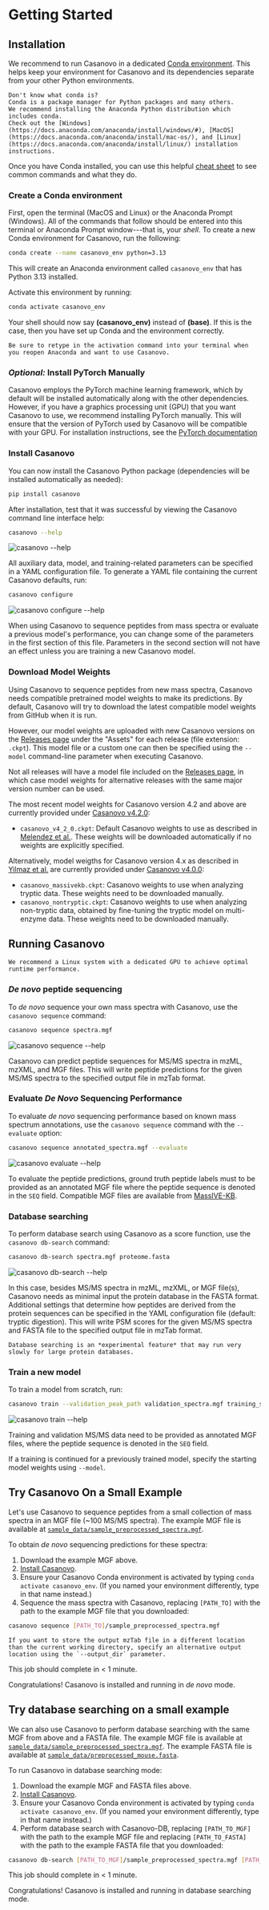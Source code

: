 # Getting Started

## Installation

We recommend to run Casanovo in a dedicated [Conda environment](https://docs.conda.io/en/latest/).
This helps keep your environment for Casanovo and its dependencies separate from your other Python environments.

```{Note}
Don't know what conda is?
Conda is a package manager for Python packages and many others.
We recommend installing the Anaconda Python distribution which includes conda.
Check out the [Windows](https://docs.anaconda.com/anaconda/install/windows/#), [MacOS](https://docs.anaconda.com/anaconda/install/mac-os/), and [Linux](https://docs.anaconda.com/anaconda/install/linux/) installation instructions.
```

Once you have Conda installed, you can use this helpful [cheat sheet](https://docs.conda.io/projects/conda/en/4.6.0/_downloads/52a95608c49671267e40c689e0bc00ca/conda-cheatsheet.pdf) to see common commands and what they do.

### Create a Conda environment

First, open the terminal (MacOS and Linux) or the Anaconda Prompt (Windows).
All of the commands that follow should be entered into this terminal or Anaconda Prompt window---that is, your *shell*.
To create a new Conda environment for Casanovo, run the following:

```sh
conda create --name casanovo_env python=3.13
```

This will create an Anaconda environment called `casanovo_env` that has Python 3.13 installed.

Activate this environment by running:

```sh
conda activate casanovo_env
```

Your shell should now say **(casanovo_env)** instead of **(base)**.
If this is the case, then you have set up Conda and the environment correctly.

```{note}
Be sure to retype in the activation command into your terminal when you reopen Anaconda and want to use Casanovo.
```

### *Optional:* Install PyTorch Manually

Casanovo employs the PyTorch machine learning framework, which by default will be installed automatically along with the other dependencies.
However, if you have a graphics processing unit (GPU) that you want Casanovo to use, we recommend installing PyTorch manually.
This will ensure that the version of PyTorch used by Casanovo will be compatible with your GPU.
For installation instructions, see the [PyTorch documentation](https://pytorch.org/get-started/locally/#start-locally)

### Install Casanovo

You can now install the Casanovo Python package (dependencies will be installed automatically as needed):

```sh
pip install casanovo
```

After installation, test that it was successful by viewing the Casanovo command line interface help:
```sh
casanovo --help
```
![`casanovo --help`](images/help.svg)


All auxiliary data, model, and training-related parameters can be specified in a YAML configuration file. 
To generate a YAML file containing the current Casanovo defaults, run:
```sh
casanovo configure
```
![`casanovo configure --help`](images/configure-help.svg)

When using Casanovo to sequence peptides from mass spectra or evaluate a previous model's performance, you can change some of the parameters in the first section of this file.
Parameters in the second section will not have an effect unless you are training a new Casanovo model.

### Download Model Weights

Using Casanovo to sequence peptides from new mass spectra, Casanovo needs compatible pretrained model weights to make its predictions.
By default, Casanovo will try to download the latest compatible model weights from GitHub when it is run. 

However, our model weights are uploaded with new Casanovo versions on the [Releases page](https://github.com/Noble-Lab/casanovo/releases) under the "Assets" for each release (file extension: `.ckpt`).
This model file or a custom one can then be specified using the `--model` command-line parameter when executing Casanovo.

Not all releases will have a model file included on the [Releases page](https://github.com/Noble-Lab/casanovo/releases), in which case model weights for alternative releases with the same major version number can be used.

The most recent model weights for Casanovo version 4.2 and above are currently provided under [Casanovo v4.2.0](https://github.com/Noble-Lab/casanovo/releases/tag/v4.2.0):
- `casanovo_v4_2_0.ckpt`: Default Casanovo weights to use as described in [Melendez et al.](https://pubs.acs.org/doi/full/10.1021/acs.jproteome.4c00422). These weights will be downloaded automatically if no weights are explicitly specified.

Alternatively, model weigths for Casanovo version 4.x as described in [Yilmaz et al.](https://www.nature.com/articles/s41467-024-49731-x) are currently provided under [Casanovo v4.0.0](https://github.com/Noble-Lab/casanovo/releases/tag/v4.0.0):
- `casanovo_massivekb.ckpt`: Casanovo weights to use when analyzing tryptic data. These weights need to be downloaded manually.
- `casanovo_nontryptic.ckpt`: Casanovo weights to use when analyzing non-tryptic data, obtained by fine-tuning the tryptic model on multi-enzyme data. These weights need to be downloaded manually.

## Running Casanovo

```{note}
We recommend a Linux system with a dedicated GPU to achieve optimal runtime performance.
```

### _De novo_ peptide sequencing

To *de novo* sequence your own mass spectra with Casanovo, use the `casanovo sequence` command:

```sh
casanovo sequence spectra.mgf
```
![`casanovo sequence --help`](images/sequence-help.svg)

Casanovo can predict peptide sequences for MS/MS spectra in mzML, mzXML, and MGF files.
This will write peptide predictions for the given MS/MS spectra to the specified output file in mzTab format.

### Evaluate *De Novo* Sequencing Performance

To evaluate _de novo_ sequencing performance based on known mass spectrum annotations, use the `casanovo sequence` command with the `--evaluate` option:

```sh
casanovo sequence annotated_spectra.mgf --evaluate
```
![`casanovo evaluate --help`](images/evaluate-help.svg)

To evaluate the peptide predictions, ground truth peptide labels must to be provided as an annotated MGF file where the peptide sequence is denoted in the `SEQ` field. 
Compatible MGF files are available from [MassIVE-KB](https://massive.ucsd.edu/ProteoSAFe/static/massive-kb-libraries.jsp).

### Database searching

To perform database search using Casanovo as a score function, use the `casanovo db-search` command:

```sh
casanovo db-search spectra.mgf proteome.fasta
```
![`casanovo db-search --help`](images/db-search-help.svg)

In this case, besides MS/MS spectra in mzML, mzXML, or MGF file(s), Casanovo needs as minimal input the protein database in the FASTA format.
Additional settings that determine how peptides are derived from the protein sequences can be specified in the YAML configuration file (default: tryptic digestion).
This will write PSM scores for the given MS/MS spectra and FASTA file to the specified output file in mzTab format.

```{note}
Database searching is an *experimental feature* that may run very slowly for large protein databases.
```

### Train a new model

To train a model from scratch, run:

```sh
casanovo train --validation_peak_path validation_spectra.mgf training_spectra.mgf
```
![`casanovo train --help`](images/train-help.svg)

Training and validation MS/MS data need to be provided as annotated MGF files, where the peptide sequence is denoted in the `SEQ` field.

If a training is continued for a previously trained model, specify the starting model weights using `--model`.

## Try Casanovo On a Small Example

Let's use Casanovo to sequence peptides from a small collection of mass spectra in an MGF file (~100 MS/MS spectra).
The example MGF file is available at [`sample_data/sample_preprocessed_spectra.mgf`](https://github.com/Noble-Lab/casanovo/blob/main/sample_data/sample_preprocessed_spectra.mgf).

To obtain *de novo* sequencing predictions for these spectra:
1. Download the example MGF above.
2. [Install Casanovo](#installation).
3. Ensure your Casanovo Conda environment is activated by typing `conda activate casanovo_env`. (If you named your environment differently, type in that name instead.)
4. Sequence the mass spectra with Casanovo, replacing `[PATH_TO]` with the path to the example MGF file that you downloaded:
```sh
casanovo sequence [PATH_TO]/sample_preprocessed_spectra.mgf
```

```{note}
If you want to store the output mzTab file in a different location than the current working directory, specify an alternative output location using the `--output_dir` parameter.
```

This job should complete in < 1 minute.

Congratulations! Casanovo is installed and running in *de novo* mode.

## Try database searching on a small example

We can also use Casanovo to perform database searching with the same MGF from above and a FASTA file.
The example MGF file is available at [`sample_data/sample_preprocessed_spectra.mgf`](https://github.com/Noble-Lab/casanovo/blob/main/sample_data/sample_preprocessed_spectra.mgf).
The example FASTA file is available at [`sample_data/preprocessed_mouse.fasta`](https://github.com/Noble-Lab/casanovo/blob/main/sample_data/preprocessed_mouse.fasta).

To run Casanovo in database searching mode:
1. Download the example MGF and FASTA files above.
2. [Install Casanovo](#installation).
3. Ensure your Casanovo Conda environment is activated by typing `conda activate casanovo_env`. (If you named your environment differently, type in that name instead.)
4. Perform database search with Casanovo-DB, replacing `[PATH_TO_MGF]` with the path to the example MGF file and replacing `[PATH_TO_FASTA]` with the path to the example FASTA file that you downloaded:
```sh
casanovo db-search [PATH_TO_MGF]/sample_preprocessed_spectra.mgf [PATH_TO_FASTA]/preprocessed_mouse.fasta
```

This job should complete in < 1 minute.

Congratulations! Casanovo is installed and running in database searching mode.
